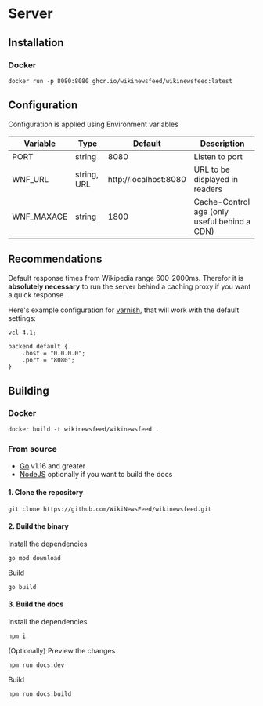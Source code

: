 # Server

## Installation

### Docker

```sh:no-line-numbers
docker run -p 8080:8080 ghcr.io/wikinewsfeed/wikinewsfeed:latest
```

## Configuration

Configuration is applied using Environment variables

| Variable   | Type        | Default               | Description                                  |
|------------|-------------|-----------------------|----------------------------------------------|
| PORT       | string      | 8080                  | Listen to port                               |
| WNF_URL    | string, URL | http://localhost:8080 | URL to be displayed in readers               |
| WNF_MAXAGE | string      | 1800                  | Cache-Control age (only useful behind a CDN) |

## Recommendations

Default response times from Wikipedia range 600-2000ms. Therefor it is **absolutely necessary** to run the server behind a caching proxy if you want a quick response

Here's example configuration for [varnish](https://varnish-cache.org), that will work with the default settings:

```hcl
vcl 4.1;

backend default {
    .host = "0.0.0.0";
    .port = "8080";
}
```

## Building

### Docker

```sh:no-line-numbers
docker build -t wikinewsfeed/wikinewsfeed .
```

### From source

- [Go](https://go.dev/dl/) v1.16 and greater
- [NodeJS](https://nodejs.org/en/) optionally if you want to build the docs

#### 1. Clone the repository

```sh:no-line-numbers
git clone https://github.com/WikiNewsFeed/wikinewsfeed.git
```

#### 2. Build the binary

Install the dependencies

```sh:no-line-numbers
go mod download
```

Build

```sh:no-line-numbers
go build
```

#### 3. Build the docs

Install the dependencies

```sh:no-line-numbers
npm i
```

(Optionally) Preview the changes

 ```sh:no-line-numbers
 npm run docs:dev
 ```

Build

```sh:no-line-numbers
npm run docs:build
```
